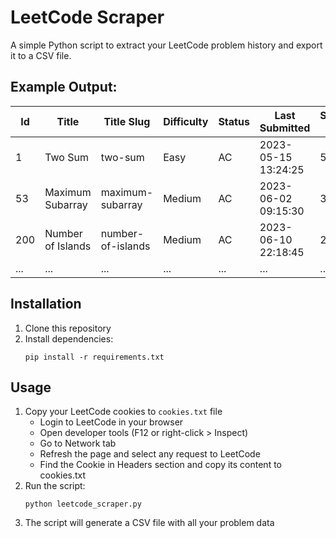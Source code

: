 # LeetCode Scraper

A simple Python script to extract your LeetCode problem history and export it to a CSV file.

## Example Output:

| Id  | Title                   | Title Slug             | Difficulty | Status | Last Submitted      | Submitted Count | Last Result | Topic Tags                  |
|-----|-------------------------|------------------------|------------|--------|---------------------|----------------|-------------|----------------------------|
| 1   | Two Sum                 | two-sum                | Easy       | AC     | 2023-05-15 13:24:25 | 5              | Accepted    | Array, Hash Table          |
| 53  | Maximum Subarray        | maximum-subarray       | Medium     | AC     | 2023-06-02 09:15:30 | 3              | Accepted    | Array, Dynamic Programming |
| 200 | Number of Islands       | number-of-islands      | Medium     | AC     | 2023-06-10 22:18:45 | 2              | Accepted    | DFS, BFS, Union Find       |
| ... | ...                     | ...                    | ...        | ...    | ...                 | ...            | ...         | ...                        |

## Installation

1. Clone this repository
2. Install dependencies:
   ```
   pip install -r requirements.txt
   ```

## Usage

1. Copy your LeetCode cookies to `cookies.txt` file
   - Login to LeetCode in your browser
   - Open developer tools (F12 or right-click > Inspect)
   - Go to Network tab
   - Refresh the page and select any request to LeetCode
   - Find the Cookie in Headers section and copy its content to cookies.txt
2. Run the script:
   ```
   python leetcode_scraper.py
   ```
3. The script will generate a CSV file with all your problem data